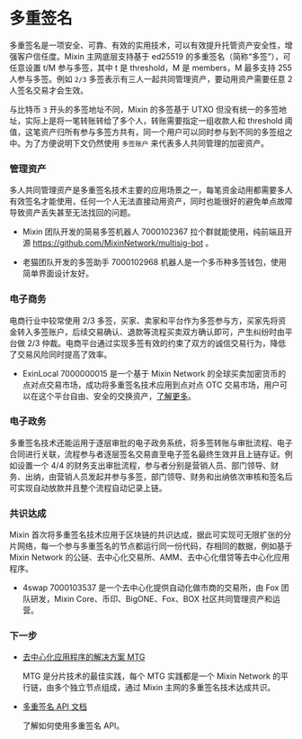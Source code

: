 # 多重签名

多重签名是一项安全、可靠、有效的实用技术，可以有效提升托管资产安全性，增强客户信任度。Mixin 主网底层支持基于 ed25519 的多重签名（简称“多签”），可任意设置 t/M 参与多签，其中 t 是 threshold，M 是 members，M 最多支持 255 人参与多签。例如 `2/3` 多签表示有三人一起共同管理资产，要动用资产需要任意 2 人签名交易才会生效。

与比特币 `3` 开头的多签地址不同，Mixin 的多签基于 UTXO 但没有统一的多签地址，实际上是将一笔转账转给了多个人，转账需要指定一组收款人和 threshold 阈值，这笔资产归所有参与多签方共有，同一个用户可以同时参与到不同的多签组之中。为了方便说明下文仍然使用 `多签账户` 来代表多人共同管理的加密资产。

### 管理资产

多人共同管理资产是多重签名技术主要的应用场景之一，每笔资金动用都需要多人有效签名才能使用，任何一个人无法直接动用资产，同时也能很好的避免单点故障导致资产丢失甚至无法找回的问题。

- Mixin 团队开发的简易多签机器人 7000102367 拉个群就能使用，纯前端且开源 https://github.com/MixinNetwork/multisig-bot 。

- 老猫团队开发的多签助手 7000102968 机器人是一个多币种多签钱包，使用简单界面设计友好。

### 电子商务

电商行业中较常使用 2/3 多签，买家、卖家和平台作为多签参与方，买家先将资金转入多签账户，后续交易确认、退款等流程买卖双方确认即可，产生纠纷时由平台做 2/3 仲裁。电商平台通过实现多签有效的约束了双方的诚信交易行为，降低了交易风险同时提高了效率。

- ExinLocal 7000000015 是一个基于 Mixin Network 的全球买卖加密货币的点对点交易市场，成功将多重签名技术应用到点对点 OTC 交易市场，用户可以在这个平台自由、安全的交换资产，[了解更多](https://w3c.group/c/1581684681212744)。

### 电子政务

多重签名技术还能运用于逐层审批的电子政务系统，将多签转账与审批流程、电子合同进行关联，流程参与者逐层签名交易直至电子签名最终生效并且上链存证。例如设置一个 4/4 的财务支出审批流程，参与者分别是营销人员、部门领导、财务、出纳，由营销人员发起并参与多签，部门领导、财务和出纳依次审核和签名后可实现自动放款并且整个流程自动记录上链。

### 共识达成

Mixin 首次将多重签名技术应用于区块链的共识达成，据此可实现可无限扩张的分片网络，每一个参与多重签名的节点都运行同一份代码，存相同的数据，例如基于 Mixin Network 的公链、去中心化交易所、AMM、去中心化借贷等去中心化应用程序。

- 4swap 7000103537 是一个去中心化提供自动化做市商的交易所，由 Fox 团队研发，Mixin Core、币印、BigONE、Fox、BOX 社区共同管理资产和运营。

### 下一步

- [去中心化应用程序的解决方案 MTG](../mtg/overview)

  MTG 是分片技术的最佳实践，每个 MTG 实践都是一个 Mixin Network 的平行链，由多个独立节点组成，通过 Mixin 主网的多重签名技术达成共识。

- [多重签名 API 文档](/document/wallet/api/multisigs/outputs)

  了解如何使用多重签名 API。